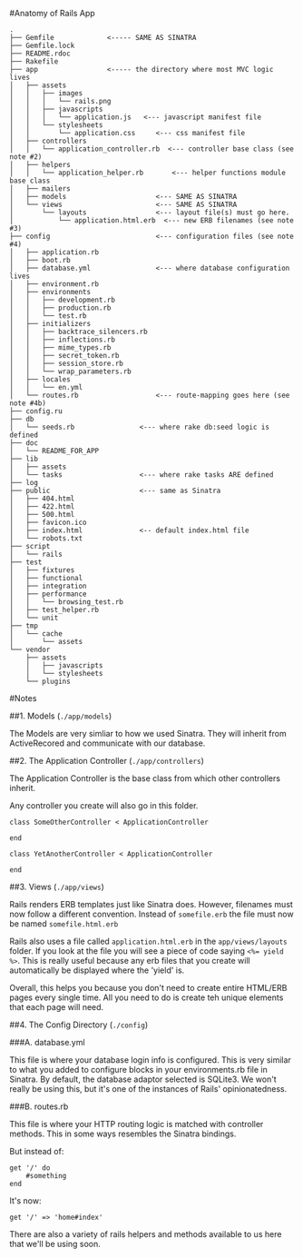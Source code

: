 #Anatomy of Rails App
```
.
├── Gemfile  			<----- SAME AS SINATRA
├── Gemfile.lock
├── README.rdoc
├── Rakefile			
├── app					<----- the directory where most MVC logic lives
│   ├── assets
│   │   ├── images
│   │   │   └── rails.png
│   │   ├── javascripts
│   │   │   └── application.js	 <--- javascript manifest file
│   │   └── stylesheets
│   │       └── application.css		<--- css manifest file
│   ├── controllers
│   │   └── application_controller.rb  <--- controller base class (see note #2)
│   ├── helpers
│   │   └── application_helper.rb		<--- helper functions module base class
│   ├── mailers
│   ├── models						<--- SAME AS SINATRA
│   └── views						<--- SAME AS SINATRA
│       └── layouts					<--- layout file(s) must go here.
│           └── application.html.erb  <--- new ERB filenames (see note #3)
├── config							<--- configuration files (see note #4)
│   ├── application.rb
│   ├── boot.rb
│   ├── database.yml				<--- where database configuration lives
│   ├── environment.rb
│   ├── environments
│   │   ├── development.rb
│   │   ├── production.rb
│   │   └── test.rb
│   ├── initializers
│   │   ├── backtrace_silencers.rb
│   │   ├── inflections.rb
│   │   ├── mime_types.rb
│   │   ├── secret_token.rb
│   │   ├── session_store.rb
│   │   └── wrap_parameters.rb
│   ├── locales
│   │   └── en.yml
│   └── routes.rb 					<--- route-mapping goes here (see note #4b)
├── config.ru
├── db
│   └── seeds.rb 				<--- where rake db:seed logic is defined
├── doc
│   └── README_FOR_APP
├── lib
│   ├── assets
│   └── tasks 					<--- where rake tasks ARE defined
├── log
├── public						<--- same as Sinatra
│   ├── 404.html
│   ├── 422.html
│   ├── 500.html
│   ├── favicon.ico
│   ├── index.html  			<-- default index.html file
│   └── robots.txt
├── script
│   └── rails
├──	test
│   ├── fixtures
│   ├── functional
│   ├── integration
│   ├── performance
│   │   └── browsing_test.rb
│   ├── test_helper.rb
│   └── unit
├── tmp
│   └── cache
│       └── assets
└── vendor
    ├── assets
    │   ├── javascripts
    │   └── stylesheets
    └── plugins

```

#Notes

##1. Models (`./app/models`)

The Models are very simliar to how we used Sinatra. They will inherit from ActiveRecored and communicate with our database.

##2. The Application Controller (`./app/controllers`)

The Application Controller is the base class from which other controllers inherit.

Any controller you create will also go in this folder.

```
class SomeOtherController < ApplicationController

end

class YetAnotherController < ApplicationController

end
```

##3. Views (`./app/views`)

Rails renders ERB templates just like Sinatra does.  However, filenames must now follow a different convention. Instead of ``somefile.erb`` the file must now be named ``somefile.html.erb``

Rails also uses a file called `application.html.erb` in the `app/views/layouts` folder. If you look at the file you will see a piece of code saying `<%= yield %>`. This is really useful because any erb files that you create will automatically be displayed where the 'yield' is.

Overall, this helps you because you don't need to create entire HTML/ERB pages every single time. All you need to do is create teh unique elements that each page will need.

##4. The Config Directory (`./config`)

###A. database.yml

This file is where your database login info is configured.  This is very similar to what you added to configure blocks in your environments.rb file in Sinatra.  By default, the database adaptor selected is SQLite3.  We won't really be using this, but it's one of the instances of Rails' opinionatedness.

###B. routes.rb

This file is where your HTTP routing logic is matched with controller methods.  This in some ways resembles the Sinatra bindings.

But instead of:

```
get '/' do
	#something
end
```

It's now:

```
get '/' => 'home#index'
```

There are also a variety of rails helpers and methods available to us here that we'll be using soon.
